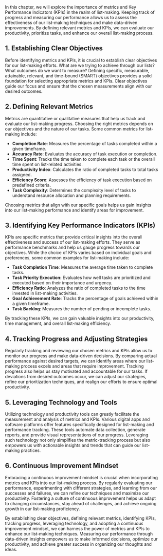 
In this chapter, we will explore the importance of metrics and Key Performance Indicators (KPIs) in the realm of list-making. Keeping track of progress and measuring our performance allows us to assess the effectiveness of our list-making techniques and make data-driven improvements. By defining relevant metrics and KPIs, we can evaluate our productivity, prioritize tasks, and enhance our overall list-making process.

**1. Establishing Clear Objectives**
------------------------------------

Before identifying metrics and KPIs, it is crucial to establish clear objectives for our list-making efforts. What are we trying to achieve through our lists? What outcomes do we want to measure? Defining specific, measurable, attainable, relevant, and time-bound (SMART) objectives provides a solid foundation for selecting appropriate metrics and KPIs. Clear objectives guide our focus and ensure that the chosen measurements align with our desired outcomes.

**2. Defining Relevant Metrics**
--------------------------------

Metrics are quantitative or qualitative measures that help us track and evaluate our list-making progress. Choosing the right metrics depends on our objectives and the nature of our tasks. Some common metrics for list-making include:

* **Completion Rate**: Measures the percentage of tasks completed within a given timeframe.
* **Accuracy Rate**: Evaluates the accuracy of task execution or completion.
* **Time Spent**: Tracks the time taken to complete each task or the overall time spent on list-related activities.
* **Productivity Index**: Calculates the ratio of completed tasks to total tasks assigned.
* **Efficiency Score**: Assesses the efficiency of task execution based on predefined criteria.
* **Task Complexity**: Determines the complexity level of tasks to understand resource allocation and planning requirements.

Choosing metrics that align with our specific goals helps us gain insights into our list-making performance and identify areas for improvement.

**3. Identifying Key Performance Indicators (KPIs)**
----------------------------------------------------

KPIs are specific metrics that provide critical insights into the overall effectiveness and success of our list-making efforts. They serve as performance benchmarks and help us gauge progress towards our objectives. While the choice of KPIs varies based on individual goals and preferences, some common examples for list-making include:

* **Task Completion Time**: Measures the average time taken to complete tasks.
* **Task Priority Execution**: Evaluates how well tasks are prioritized and executed based on their importance and urgency.
* **Efficiency Ratio**: Analyzes the ratio of completed tasks to the time invested in list-making activities.
* **Goal Achievement Rate**: Tracks the percentage of goals achieved within a given timeframe.
* **Task Backlog**: Measures the number of pending or incomplete tasks.

By tracking these KPIs, we can gain valuable insights into our productivity, time management, and overall list-making efficiency.

**4. Tracking Progress and Adjusting Strategies**
-------------------------------------------------

Regularly tracking and reviewing our chosen metrics and KPIs allow us to monitor our progress and make data-driven decisions. By comparing actual performance against desired targets, we can identify areas where our list-making process excels and areas that require improvement. Tracking progress also helps us stay motivated and accountable for our tasks. If deviations from desired outcomes occur, we can adjust our strategies, refine our prioritization techniques, and realign our efforts to ensure optimal productivity.

**5. Leveraging Technology and Tools**
--------------------------------------

Utilizing technology and productivity tools can greatly facilitate the measurement and analysis of metrics and KPIs. Various digital apps and software platforms offer features specifically designed for list-making and performance tracking. These tools automate data collection, generate reports, and provide visual representations of our progress. Leveraging such technology not only simplifies the metric-tracking process but also empowers us with actionable insights and trends that can guide our list-making practices.

**6. Continuous Improvement Mindset**
-------------------------------------

Embracing a continuous improvement mindset is crucial when incorporating metrics and KPIs into our list-making process. By regularly evaluating our performance, experimenting with different strategies, and learning from our successes and failures, we can refine our techniques and maximize our productivity. Fostering a culture of continuous improvement helps us adapt to changing circumstances, stay ahead of challenges, and achieve ongoing growth in our list-making proficiency.

By establishing clear objectives, defining relevant metrics, identifying KPIs, tracking progress, leveraging technology, and adopting a continuous improvement mindset, we can harness the power of metrics and KPIs to enhance our list-making techniques. Measuring our performance through data-driven insights empowers us to make informed decisions, optimize our productivity, and achieve greater success in organizing our thoughts and ideas.
